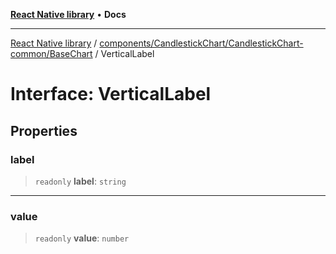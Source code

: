 [**React Native library**](../../../../../index.md) • **Docs**

***

[React Native library](../../../../../modules.md) / [components/CandlestickChart/CandlestickChart-common/BaseChart](../index.md) / VerticalLabel

# Interface: VerticalLabel

## Properties

### label

> `readonly` **label**: `string`

***

### value

> `readonly` **value**: `number`
